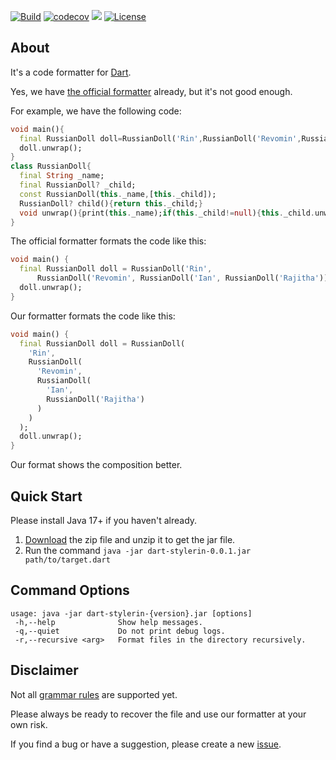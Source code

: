 [![Build](https://github.com/levelrin/dart-stylerin/actions/workflows/build.yml/badge.svg?branch=main)](https://github.com/levelrin/dart-stylerin/actions/workflows/build.yml?query=branch%3Amain)
[![codecov](https://codecov.io/gh/levelrin/dart-stylerin/graph/badge.svg?token=noW3yHdtQq)](https://codecov.io/gh/levelrin/dart-stylerin)
[![](https://tokei.rs/b1/github/levelrin/dart-stylerin?category=code)](https://github.com/levelrin/dart-stylerin)
[![License](https://img.shields.io/badge/license-MIT-green.svg)](https://github.com/levelrin/dart-stylerin/blob/main/LICENSE)

## About

It's a code formatter for [Dart](https://dart.dev/).

Yes, we have [the official formatter](https://dart.dev/tools/dart-format) already, but it's not good enough.

For example, we have the following code:
```dart
void main(){
  final RussianDoll doll=RussianDoll('Rin',RussianDoll('Revomin',RussianDoll('Ian',RussianDoll('Rajitha'))));
  doll.unwrap();
}
class RussianDoll{
  final String _name;
  final RussianDoll? _child;
  const RussianDoll(this._name,[this._child]);
  RussianDoll? child(){return this._child;}
  void unwrap(){print(this._name);if(this._child!=null){this._child.unwrap();}}
}
```

The official formatter formats the code like this:
```dart
void main() {
  final RussianDoll doll = RussianDoll('Rin',
      RussianDoll('Revomin', RussianDoll('Ian', RussianDoll('Rajitha'))));
  doll.unwrap();
}
```

Our formatter formats the code like this:
```dart
void main() {
  final RussianDoll doll = RussianDoll(
    'Rin',
    RussianDoll(
      'Revomin',
      RussianDoll(
        'Ian',
        RussianDoll('Rajitha')
      )
    )
  );
  doll.unwrap();
}
```

Our format shows the composition better.

## Quick Start

Please install Java 17+ if you haven't already.

1. [Download](https://github.com/levelrin/dart-stylerin/releases) the zip file and unzip it to get the jar file.
2. Run the command `java -jar dart-stylerin-0.0.1.jar path/to/target.dart`

## Command Options

```
usage: java -jar dart-stylerin-{version}.jar [options]
 -h,--help              Show help messages.
 -q,--quiet             Do not print debug logs.
 -r,--recursive <arg>   Format files in the directory recursively.
```

## Disclaimer

Not all [grammar rules](https://github.com/antlr/grammars-v4/blob/master/dart2/Dart2Parser.g4) are supported yet.

Please always be ready to recover the file and use our formatter at your own risk.

If you find a bug or have a suggestion, please create a new [issue](https://github.com/levelrin/dart-stylerin/issues).
